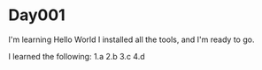 # Day001

I'm learning Hello World
I installed all the tools, and I'm ready to go.

I learned the following:
1.a
2.b
3.c
4.d
